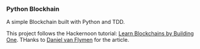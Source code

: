 ### Python Blockhain

A simple Blockchain built with Python and TDD.

This project follows the Hackernoon tutorial: [Learn Blockchains by Building One](https://hackernoon.com/learn-blockchains-by-building-one-117428612f46). THanks to [Daniel van Flymen](https://twitter.com/van_flymen) for the article.